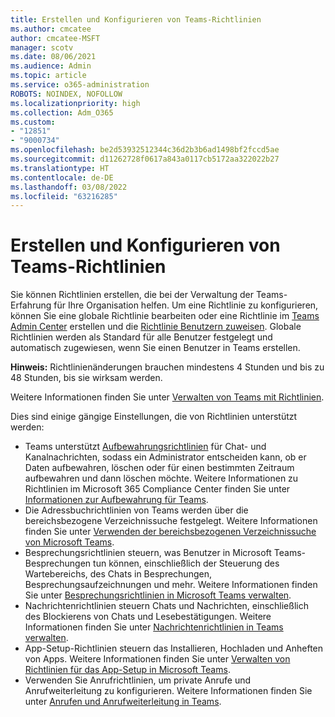 ```yaml
---
title: Erstellen und Konfigurieren von Teams-Richtlinien
ms.author: cmcatee
author: cmcatee-MSFT
manager: scotv
ms.date: 08/06/2021
ms.audience: Admin
ms.topic: article
ms.service: o365-administration
ROBOTS: NOINDEX, NOFOLLOW
ms.localizationpriority: high
ms.collection: Adm_O365
ms.custom:
- "12851"
- "9000734"
ms.openlocfilehash: be2d53932512344c36d2b3b6ad1498bf2fccd5ae
ms.sourcegitcommit: d11262728f0617a843a0117cb5172aa322022b27
ms.translationtype: HT
ms.contentlocale: de-DE
ms.lasthandoff: 03/08/2022
ms.locfileid: "63216285"
---
```

# <a name="create-and-configure-teams-policies"></a>Erstellen und Konfigurieren von Teams-Richtlinien

Sie können Richtlinien erstellen, die bei der Verwaltung der Teams-Erfahrung für Ihre Organisation helfen. Um eine Richtlinie zu konfigurieren, können Sie eine globale Richtlinie bearbeiten oder eine Richtlinie im [Teams Admin Center](https://admin.microsoft.com/) erstellen und die [Richtlinie Benutzern zuweisen](https://docs.microsoft.com/microsoftteams/assign-policies). Globale Richtlinien werden als Standard für alle Benutzer festgelegt und automatisch zugewiesen, wenn Sie einen Benutzer in Teams erstellen.

**Hinweis:** Richtlinienänderungen brauchen mindestens 4 Stunden und bis zu 48 Stunden, bis sie wirksam werden. 

Weitere Informationen finden Sie unter [Verwalten von Teams mit Richtlinien](https://docs.microsoft.com/microsoftteams/manage-teams-with-policies).

Dies sind einige gängige Einstellungen, die von Richtlinien unterstützt werden:

- Teams unterstützt [Aufbewahrungsrichtlinien](https://docs.microsoft.com/microsoftteams/retention-policies) für Chat- und Kanalnachrichten, sodass ein Administrator entscheiden kann, ob er Daten aufbewahren, löschen oder für einen bestimmten Zeitraum aufbewahren und dann löschen möchte. Weitere Informationen zu Richtlinien im Microsoft 365 Compliance Center finden Sie unter [Informationen zur Aufbewahrung für Teams](https://docs.microsoft.com/microsoftteams/assign-policies).
- Die Adressbuchrichtlinien von Teams werden über die bereichsbezogene Verzeichnissuche festgelegt. Weitere Informationen finden Sie unter [Verwenden der bereichsbezogenen Verzeichnissuche von Microsoft Teams](https://docs.microsoft.com/MicrosoftTeams/teams-scoped-directory-search).
- Besprechungsrichtlinien steuern, was Benutzer in Microsoft Teams-Besprechungen tun können, einschließlich der Steuerung des Wartebereichs, des Chats in Besprechungen, Besprechungsaufzeichnungen und mehr. Weitere Informationen finden Sie unter [Besprechungsrichtlinien in Microsoft Teams verwalten](https://docs.microsoft.com/microsoftteams/meeting-policies-in-teams).
- Nachrichtenrichtlinien steuern Chats und Nachrichten, einschließlich des Blockierens von Chats und Lesebestätigungen. Weitere Informationen finden Sie unter [Nachrichtenrichtlinien in Teams verwalten](https://docs.microsoft.com/microsoftteams/messaging-policies-in-teams).
- App-Setup-Richtlinien steuern das Installieren, Hochladen und Anheften von Apps. Weitere Informationen finden Sie unter [Verwalten von Richtlinien für das App-Setup in Microsoft Teams](https://docs.microsoft.com/MicrosoftTeams/teams-app-setup-policies).
- Verwenden Sie Anrufrichtlinien, um private Anrufe und Anrufweiterleitung zu konfigurieren. Weitere Informationen finden Sie unter [Anrufen und Anrufweiterleitung in Teams](https://docs.microsoft.com/MicrosoftTeams/teams-calling-policy).

